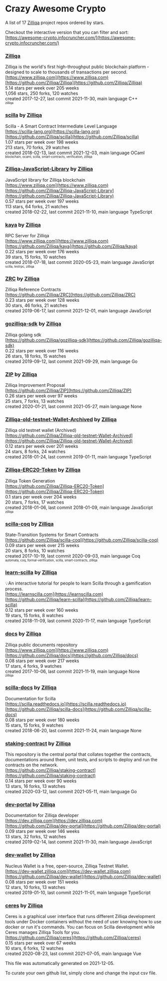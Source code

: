 # Crazy Awesome Crypto
A list of 17 [Zilliqa](https://github.com/Zilliqa) project repos ordered by stars.  

Checkout the interactive version that you can filter and sort: 
[https://awesome-crypto.infocruncher.com/](https://awesome-crypto.infocruncher.com/)  


### [Zilliqa](https://github.com/Zilliqa/Zilliqa)  
Zilliqa is the world's first high-throughput public blockchain platform - designed to scale to thousands ​of transactions per second.  
[https://www.zilliqa.com](https://www.zilliqa.com)  
[https://github.com/Zilliqa/Zilliqa](https://github.com/Zilliqa/Zilliqa)  
5.14 stars per week over 205 weeks  
1,056 stars, 250 forks, 120 watches  
created 2017-12-27, last commit 2021-11-30, main language C++  
<sub><sup>zilliqa</sup></sub>


### [scilla](https://github.com/Zilliqa/scilla) by [Zilliqa](https://github.com/Zilliqa)  
Scilla - A Smart Contract Intermediate Level Language  
[https://scilla-lang.org](https://scilla-lang.org)  
[https://github.com/Zilliqa/scilla](https://github.com/Zilliqa/scilla)  
1.07 stars per week over 198 weeks  
213 stars, 70 forks, 29 watches  
created 2018-02-13, last commit 2021-12-03, main language OCaml  
<sub><sup>blockchain, ocaml, scilla, smart-contracts, verification, zilliqa</sup></sub>


### [Zilliqa-JavaScript-Library](https://github.com/Zilliqa/Zilliqa-JavaScript-Library) by [Zilliqa](https://github.com/Zilliqa)  
JavaScript library for Zilliqa blockchain  
[https://www.zilliqa.com](https://www.zilliqa.com)  
[https://github.com/Zilliqa/Zilliqa-JavaScript-Library](https://github.com/Zilliqa/Zilliqa-JavaScript-Library)  
0.57 stars per week over 197 weeks  
113 stars, 64 forks, 21 watches  
created 2018-02-22, last commit 2021-11-10, main language TypeScript  


### [kaya](https://github.com/Zilliqa/kaya) by [Zilliqa](https://github.com/Zilliqa)  
RPC Server for Zilliqa  
[https://www.zilliqa.com](https://www.zilliqa.com)  
[https://github.com/Zilliqa/kaya](https://github.com/Zilliqa/kaya)  
0.22 stars per week over 176 weeks  
39 stars, 15 forks, 10 watches  
created 2018-07-18, last commit 2020-05-23, main language JavaScript  
<sub><sup>scilla, testrpc, zilliqa</sup></sub>


### [ZRC](https://github.com/Zilliqa/ZRC) by [Zilliqa](https://github.com/Zilliqa)  
Zilliqa Reference Contracts  
[https://github.com/Zilliqa/ZRC](https://github.com/Zilliqa/ZRC)  
0.23 stars per week over 128 weeks  
30 stars, 46 forks, 21 watches  
created 2019-06-17, last commit 2021-12-01, main language JavaScript  


### [gozilliqa-sdk](https://github.com/Zilliqa/gozilliqa-sdk) by [Zilliqa](https://github.com/Zilliqa)  
Zilliqa golang sdk  
[https://github.com/Zilliqa/gozilliqa-sdk](https://github.com/Zilliqa/gozilliqa-sdk)  
0.22 stars per week over 116 weeks  
26 stars, 18 forks, 15 watches  
created 2019-09-12, last commit 2021-09-29, main language Go  


### [ZIP](https://github.com/Zilliqa/ZIP) by [Zilliqa](https://github.com/Zilliqa)  
Zilliqa Improvement Proposal  
[https://github.com/Zilliqa/ZIP](https://github.com/Zilliqa/ZIP)  
0.26 stars per week over 97 weeks  
25 stars, 7 forks, 13 watches  
created 2020-01-21, last commit 2021-05-27, main language None  


### [Zilliqa-old-testnet-Wallet-Archived](https://github.com/Zilliqa/Zilliqa-old-testnet-Wallet-Archived) by [Zilliqa](https://github.com/Zilliqa)  
Zilliqa old testnet wallet (Archived)  
[https://github.com/Zilliqa/Zilliqa-old-testnet-Wallet-Archived](https://github.com/Zilliqa/Zilliqa-old-testnet-Wallet-Archived)  
0.12 stars per week over 201 weeks  
24 stars, 8 forks, 24 watches  
created 2018-01-24, last commit 2019-01-11, main language TypeScript  


### [Zilliqa-ERC20-Token](https://github.com/Zilliqa/Zilliqa-ERC20-Token) by [Zilliqa](https://github.com/Zilliqa)  
Zilliqa Token Generation  
[https://github.com/Zilliqa/Zilliqa-ERC20-Token](https://github.com/Zilliqa/Zilliqa-ERC20-Token)  
0.1 stars per week over 204 weeks  
20 stars, 7 forks, 17 watches  
created 2018-01-06, last commit 2018-01-09, main language JavaScript  
<sub><sup>zilliqa</sup></sub>


### [scilla-coq](https://github.com/Zilliqa/scilla-coq) by [Zilliqa](https://github.com/Zilliqa)  
State-Transition Systems for Smart Contracts  
[https://github.com/Zilliqa/scilla-coq](https://github.com/Zilliqa/scilla-coq)  
0.09 stars per week over 215 weeks  
20 stars, 8 forks, 10 watches  
created 2017-10-19, last commit 2020-09-03, main language Coq  
<sub><sup>automata, coq, formal-verification, scilla, smart-contracts, zilliqa</sup></sub>


### [learn-scilla](https://github.com/Zilliqa/learn-scilla) by [Zilliqa](https://github.com/Zilliqa)  
💡An interactive tutorial for people to learn Scilla through a gamification process.  
[https://learnscilla.com](https://learnscilla.com)  
[https://github.com/Zilliqa/learn-scilla](https://github.com/Zilliqa/learn-scilla)  
0.12 stars per week over 160 weeks  
19 stars, 15 forks, 8 watches  
created 2018-11-09, last commit 2020-11-17, main language TypeScript  


### [docs](https://github.com/Zilliqa/docs) by [Zilliqa](https://github.com/Zilliqa)  
Zilliqa public documents repository  
[https://www.zilliqa.com](https://www.zilliqa.com)  
[https://github.com/Zilliqa/docs](https://github.com/Zilliqa/docs)  
0.08 stars per week over 217 weeks  
17 stars, 4 forks, 9 watches  
created 2017-10-06, last commit 2021-11-19, main language None  
<sub><sup>zilliqa</sup></sub>


### [scilla-docs](https://github.com/Zilliqa/scilla-docs) by [Zilliqa](https://github.com/Zilliqa)  
Documentation for Scilla  
[https://scilla.readthedocs.io](https://scilla.readthedocs.io)  
[https://github.com/Zilliqa/scilla-docs](https://github.com/Zilliqa/scilla-docs)  
0.08 stars per week over 180 weeks  
15 stars, 15 forks, 9 watches  
created 2018-06-20, last commit 2021-11-24, main language None  


### [staking-contract](https://github.com/Zilliqa/staking-contract) by [Zilliqa](https://github.com/Zilliqa)  
This repository is the central portal that collates together the contracts, documentations around them, unit tests, and scripts to deploy and run the contracts on the network.  
[https://github.com/Zilliqa/staking-contract](https://github.com/Zilliqa/staking-contract)  
0.14 stars per week over 90 weeks  
13 stars, 16 forks, 13 watches  
created 2020-03-12, last commit 2021-05-11, main language Go  


### [dev-portal](https://github.com/Zilliqa/dev-portal) by [Zilliqa](https://github.com/Zilliqa)  
Documentation for Zilliqa developer  
[https://dev.zilliqa.com](https://dev.zilliqa.com)  
[https://github.com/Zilliqa/dev-portal](https://github.com/Zilliqa/dev-portal)  
0.09 stars per week over 146 weeks  
13 stars, 32 forks, 12 watches  
created 2019-02-14, last commit 2021-11-30, main language JavaScript  


### [dev-wallet](https://github.com/Zilliqa/dev-wallet) by [Zilliqa](https://github.com/Zilliqa)  
Nucleus Wallet is a free, open-source, Zilliqa Testnet Wallet.  
[https://dev-wallet.zilliqa.com](https://dev-wallet.zilliqa.com)  
[https://github.com/Zilliqa/dev-wallet](https://github.com/Zilliqa/dev-wallet)  
0.08 stars per week over 151 weeks  
12 stars, 10 forks, 13 watches  
created 2019-01-10, last commit 2021-11-01, main language TypeScript  


### [ceres](https://github.com/Zilliqa/ceres) by [Zilliqa](https://github.com/Zilliqa)  
Ceres is a graphical user interface that runs different Zilliqa development tools under Docker containers without the need of user knowing how to use docker or run it's commands. You can focus on Scilla development while Ceres manages Zilliqa Tools for you.  
[https://github.com/Zilliqa/ceres](https://github.com/Zilliqa/ceres)  
0.15 stars per week over 67 weeks  
10 stars, 6 forks, 12 watches  
created 2020-08-23, last commit 2021-07-05, main language Vue  


This file was automatically generated on 2021-12-05.  

To curate your own github list, simply clone and change the input csv file.  